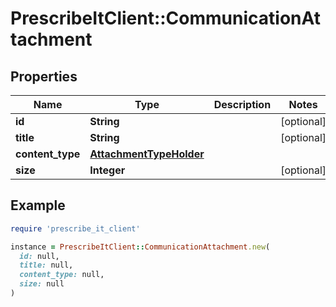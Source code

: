# PrescribeItClient::CommunicationAttachment

## Properties

| Name | Type | Description | Notes |
| ---- | ---- | ----------- | ----- |
| **id** | **String** |  | [optional] |
| **title** | **String** |  | [optional] |
| **content_type** | [**AttachmentTypeHolder**](AttachmentTypeHolder.md) |  |  |
| **size** | **Integer** |  | [optional] |

## Example

```ruby
require 'prescribe_it_client'

instance = PrescribeItClient::CommunicationAttachment.new(
  id: null,
  title: null,
  content_type: null,
  size: null
)
```

